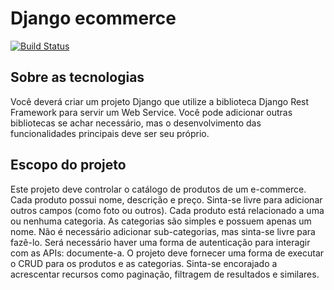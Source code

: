 # Django ecommerce
[![Build Status](https://travis-ci.org/fnscoder/ecommerce.svg?branch=main)](https://travis-ci.org/fnscoder/ecommerce)

## Sobre as tecnologias
Você deverá criar um projeto Django que utilize a biblioteca Django Rest Framework para
servir um Web Service. Você pode adicionar outras bibliotecas se achar necessário, mas o
desenvolvimento das funcionalidades principais deve ser seu próprio.

## Escopo do projeto
Este projeto deve controlar o catálogo de produtos de um e-commerce. Cada produto
possui nome, descrição e preço. Sinta-se livre para adicionar outros campos (como foto ou
outros).
Cada produto está relacionado a uma ou nenhuma categoria. As categorias são simples e
possuem apenas um nome. Não é necessário adicionar sub-categorias, mas sinta-se livre
para fazê-lo.
Será necessário haver uma forma de autenticação para interagir com as APIs:
documente-a. O projeto deve fornecer uma forma de executar o CRUD para os produtos e
as categorias. Sinta-se encorajado a acrescentar recursos como paginação, filtragem de
resultados e similares.